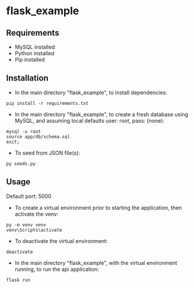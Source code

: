 # flask_example

## Requirements

- MySQL installed
- Python installed
- Pip installed

## Installation

- In the main directory "flask_example", to install dependencies:

```code
pip install -r requirements.txt
```

- In the main directory "flask_example", to create a fresh database using MySQL, and assuming local defaults user: root, pass: (none):

```code
mysql -u root
source app/db/schema.sql
exit;
```

- To seed from JSON file(s):

```code
py seeds.py
```

## Usage

Default port: 5000

- To create a virtual environment prior to starting the application, then activate the venv:

```code
py -m venv venv
venv\Scripts\activate
```

- To deactivate the virtual environment:

```code
deactivate
```

- In the main directory "flask_example", with the virtual environment running, to run the api application:

```code
flask run
```